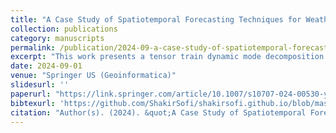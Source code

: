 ```yaml
---
title: "A Case Study of Spatiotemporal Forecasting Techniques for Weather Forecasting"
collection: publications
category: manuscripts
permalink: /publication/2024-09-a-case-study-of-spatiotemporal-forecasting-techniques-for-weather-forecasting
excerpt: "This work presents a tensor train dynamic mode decomposition method for regional weather forecasting that captures spatiotemporal correlations while reducing computational costs and maintaining high accuracy without requiring training."
date: 2024-09-01
venue: "Springer US (Geoinformatica)"
slidesurl: ''
paperurl: "https://link.springer.com/article/10.1007/s10707-024-00530-y"
bibtexurl: 'https://github.com/ShakirSofi/shakirsofi.github.io/blob/master/files/bibtex.bib'
citation: "Author(s). (2024). &quot;A Case Study of Spatiotemporal Forecasting Techniques for Weather Forecasting.&quot; <i>Springer US (Geoinformatica)</i>."
---
```

